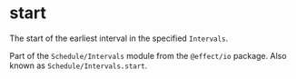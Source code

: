 # start

The start of the earliest interval in the specified `Intervals`.

Part of the `Schedule/Intervals` module from the `@effect/io` package. Also known as `Schedule/Intervals.start`.

